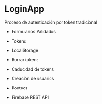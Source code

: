 # LoginApp
Proceso de autenticación por token tradicional

- Formularios Validados

- Tokens

- LocalStorage

- Borrar tokens

- Caducidad de tokens

- Creación de usuarios

- Posteos

- Firebase REST API